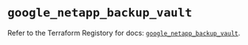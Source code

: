 # `google_netapp_backup_vault`

Refer to the Terraform Registory for docs: [`google_netapp_backup_vault`](https://registry.terraform.io/providers/hashicorp/google-beta/5.21.0/docs/resources/google_netapp_backup_vault).
